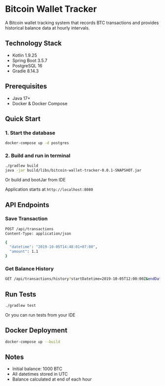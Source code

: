 # Bitcoin Wallet Tracker

A Bitcoin wallet tracking system that records BTC transactions and provides historical balance data at hourly intervals.

## Technology Stack

- Kotlin 1.9.25
- Spring Boot 3.5.7
- PostgreSQL 16
- Gradle 8.14.3

## Prerequisites

- Java 17+
- Docker & Docker Compose

## Quick Start

### 1. Start the database
```bash
docker-compose up -d postgres
```

### 2. Build and run in terminal
```bash
./gradlew build
java -jar build/libs/bitcoin-wallet-tracker-0.0.1-SNAPSHOT.jar
```

Or build and bootJar from IDE

Application starts at `http://localhost:8080`

## API Endpoints

### Save Transaction
```bash
POST /api/transactions
Content-Type: application/json

{
  "datetime": "2019-10-05T14:48:01+07:00",
  "amount": 1.1
}
```

### Get Balance History
```bash
GET /api/transactions/history?startDatetime=2019-10-05T12:00:00Z&endDatetime=2019-10-05T16:00:00Z
```

## Run Tests
```bash
./gradlew test
```

Or you can run tests from your IDE

## Docker Deployment
```bash
docker-compose up --build
```

## Notes

- Initial balance: 1000 BTC
- All datetimes stored in UTC
- Balance calculated at end of each hour
